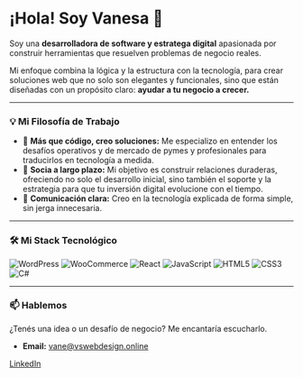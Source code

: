 # ¡Hola! Soy Vanesa 👋

Soy una **desarrolladora de software y estratega digital** apasionada por construir herramientas que resuelven problemas de negocio reales. 

Mi enfoque combina la lógica y la estructura con la tecnología, para crear soluciones web que no solo son elegantes y funcionales, sino que están diseñadas con un propósito claro: **ayudar a tu negocio a crecer.**

---

### 💡 Mi Filosofía de Trabajo

- 🔭 **Más que código, creo soluciones:** Me especializo en entender los desafíos operativos y de mercado de pymes y profesionales para traducirlos en tecnología a medida.
- 🌱 **Socia a largo plazo:** Mi objetivo es construir relaciones duraderas, ofreciendo no solo el desarrollo inicial, sino también el soporte y la estrategia para que tu inversión digital evolucione con el tiempo.
- 💬 **Comunicación clara:** Creo en la tecnología explicada de forma simple, sin jerga innecesaria.

---

### 🛠️ Mi Stack Tecnológico

![WordPress](https://img.shields.io/badge/WordPress-%2321759B.svg?style=for-the-badge&logo=WordPress&logoColor=white)
![WooCommerce](https://img.shields.io/badge/WooCommerce-%2396588A.svg?style=for-the-badge&logo=WooCommerce&logoColor=white)
![React](https://img.shields.io/badge/react-%2320232a.svg?style=for-the-badge&logo=react&logoColor=%2361DAFB)
![JavaScript](https://img.shields.io/badge/javascript-%23323330.svg?style=for-the-badge&logo=javascript&logoColor=%23F7DF1E)
![HTML5](https://img.shields.io/badge/html5-%23E34F26.svg?style=for-the-badge&logo=html5&logoColor=white)
![CSS3](https://img.shields.io/badge/css3-%231572B6.svg?style=for-the-badge&logo=css3&logoColor=white)
![C#](https://img.shields.io/badge/c%23-%23239120.svg?style=for-the-badge&logo=c-sharp&logoColor=white)


---

### 📫 Hablemos

¿Tenés una idea o un desafío de negocio? Me encantaría escucharlo.

- **Email:** [vane@vswebdesign.online](mailto:vane@vswebdesign.online)

[LinkedIn](https://www.linkedin.com/in/vanesa-soria-webdev/)



<!---
VaneSDev/VaneSDev is a ✨ special ✨ repository because its `README.md` (this file) appears on your GitHub profile.
You can click the Preview link to take a look at your changes.
--->

